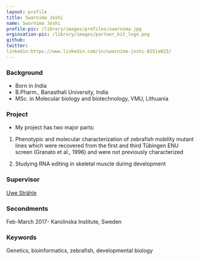 ```yaml
---
layout: profile
title: Swarnima Joshi
name: Swarnima Joshi
profile-pic: /library/images/profiles/swarnima.jpg
orginsation-pic: /library/images/partner_kit_logo.png
github:
twitter:
linkedin:https://www.linkedin.com/in/swarnima-joshi-8251a023/
---
```

### Background
-   Born in India
-   B.Pharm., Banasthali University, India
-   MSc. in Molecular biology and biotechnology, VMU, Lithuania

### Project
-   My project has two major parts:
1.	Phenotypic and molecular characterization of zebrafish mobility mutant lines which were recovered from the first and third Tübingen ENU screen (Granato et al., 1996) and were not previously characterized

2.	Studying RNA editing in skeletal muscle during development

### Supervisor
[Uwe Strähle](https://www.itg.kit.edu/straehle.php)

### Secondments
Feb-March 2017- Karolinska Institute, Sweden

### Keywords
Genetics, bioinformatics, zebrafish, developmental biology
